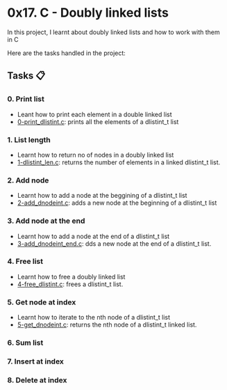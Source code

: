 # 0x17. C - Doubly linked lists

In this project, I learnt about doubly linked lists and how to work with them in C

Here are the tasks handled in the project:
## Tasks :clipboard:
### 0. Print list
- Leant how to print each element in a double linked list
- [0-print_dlistint.c](https://github.com/JerryEchimau/alx-low_level_programming/blob/master/0x17-doubly_linked_lists/0-print_dlistint.c): prints all the elements of a dlistint_t list

### 1. List length
- Learnt how to return no of nodes in a doubly linked list
- [1-dlistint_len.c](https://github.com/JerryEchimau/alx-low_level_programming/blob/master/0x17-doubly_linked_lists/1-dlistint_len.c): returns the number of elements in a linked dlistint_t list.

### 2. Add node
- Learnt how to add a node at the beggining of a dlistint_t list
- [2-add_dnodeint.c](https://github.com/JerryEchimau/alx-low_level_programming/blob/master/0x17-doubly_linked_lists/2-add_dnodeint.c): adds a new node at the beginning of a dlistint_t list

### 3. Add node at the end
- Learnt how to add a node at the end of a dlistint_t list
- [3-add_dnodeint_end.c](https://github.com/JerryEchimau/alx-low_level_programming/blob/master/0x17-doubly_linked_lists/3-add_dnodeint_end.c): dds a new node at the end of a dlistint_t list.

### 4. Free list
- Learnt how to free a doubly linked list
- [4-free_dlistint.c](https://github.com/JerryEchimau/alx-low_level_programming/blob/master/0x17-doubly_linked_lists/4-free_dlistint.c): frees a dlistint_t list.

### 5. Get node at index
- Learnt how to iterate to the nth node of a dlistint_t list
- [5-get_dnodeint.c](https://github.com/JerryEchimau/alx-low_level_programming/blob/master/0x17-doubly_linked_lists/5-get_dnodeint.c): returns the nth node of a dlistint_t linked list.

### 6. Sum list


### 7. Insert at index


### 8. Delete at index



